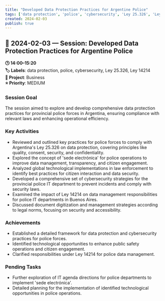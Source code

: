 ```yaml
---
title: "Developed Data Protection Practices for Argentine Police"
tags: ['data protection', 'police', 'cybersecurity', 'Ley 25.326', 'Ley 14214']
created: 2024-02-03
publish: true
---
```


## 📅 2024-02-03 — Session: Developed Data Protection Practices for Argentine Police

**🕒 14:00–15:20**  
**🏷️ Labels**: data protection, police, cybersecurity, Ley 25.326, Ley 14214  
**📂 Project**: Business  
**⭐ Priority**: MEDIUM  


### Session Goal
The session aimed to explore and develop comprehensive data protection practices for provincial police forces in Argentina, ensuring compliance with relevant laws and enhancing operational efficiency.

### Key Activities
- Reviewed and outlined key practices for police forces to comply with Argentina's Ley 25.326 on data protection, covering principles like quality, consent, security, and confidentiality.
- Explored the concept of 'sede electrónica' for police operations to improve data management, transparency, and citizen engagement.
- Analyzed global technological implementations in law enforcement to identify best practices for citizen interaction and data security.
- Developed a comprehensive set of cybersecurity strategies for the provincial police IT department to prevent incidents and comply with security laws.
- Examined the impact of Ley 14214 on data management responsibilities for police IT departments in Buenos Aires.
- Discussed document digitization and management strategies according to legal norms, focusing on security and accessibility.

### Achievements
- Established a detailed framework for data protection and cybersecurity practices for police forces.
- Identified technological opportunities to enhance public safety operations and citizen engagement.
- Clarified responsibilities under Ley 14214 for police data management.

### Pending Tasks
- Further exploration of IT agenda directions for police departments to implement 'sede electrónica'.
- Detailed planning for the implementation of identified technological opportunities in police operations.
